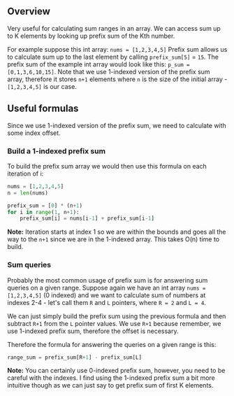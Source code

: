 ## Overview
Very useful for calculating sum ranges in an array. We can access sum up to K elements by looking up prefix sum of the Kth number.

For example suppose this int array: `nums = [1,2,3,4,5]`
Prefix sum allows us to calculate sum up to the last element by calling `prefix_sum[5]` = `15`.
The prefix sum of the example int array would look like this:
`p_sum = [0,1,3,6,10,15]`.
Note that we use 1-indexed version of the prefix sum array, therefore it stores `n+1` elements where `n` is the size of the initial array - `[1,2,3,4,5]` is our case.

## Useful formulas
Since we use 1-indexed version of the prefix sum, we need to calculate with some index offset.

### Build a 1-indexed prefix sum
To build the prefix sum array we would then use this formula on each iteration of i:
```python
nums = [1,2,3,4,5]
n = len(nums)

prefix_sum = [0] * (n+1)
for i in range(1, n+1):
	prefix_sum[i] = nums[i-1] + prefix_sum[i-1]
```
**Note:** Iteration starts at index 1 so we are within the bounds and goes all the way to the `n+1` since we are in the 1-indexed array. This takes O(n) time to build.

### Sum queries
Probably the most common usage of prefix sum is for answering sum queries on a given range. Suppose again we have an int array `nums = [1,2,3,4,5]` (0 indexed) and we want to calculate sum of numbers at indexes 2-4 - let's call them `R` and `L` pointers, where `R = 2` and `L = 4`.

We can just simply build the prefix sum using the previous formula and then subtract `R+1` from the `L` pointer values. We use `R+1` because remember, we use 1-indexed prefix sum, therefore the offset is necessary.

Therefore the formula for answering the queries on a given range is this:
```python
range_sum = prefix_sum[R+1] - prefix_sum[L]
```

**Note:** You can certainly use 0-indexed prefix sum, however, you need to be careful with the indexes. I find using the 1-indexed prefix sum a bit more intuitive though as we can just say to get prefix sum of first K elements.